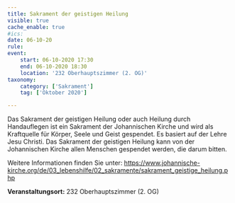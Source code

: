 ```yaml
---
title: Sakrament der geistigen Heilung
visible: true
cache_enable: true
#ics: 
date: 06-10-20
rule: 
event:
	start: 06-10-2020 17:30
	end: 06-10-2020 18:30
	location: '232 Oberhauptszimmer (2. OG)'
taxonomy:
	category: ['Sakrament']
	tag: ['Oktober 2020']

---
```

Das Sakrament der geistigen Heilung oder auch Heilung durch Handauflegen ist ein Sakrament der Johannischen Kirche und wird als Kraftquelle für Körper, Seele und Geist gespendet. Es basiert auf der Lehre Jesu Christi. Das Sakrament der geistigen Heilung kann von der Johannischen Kirche allen Menschen gespendet werden, die darum bitten.

Weitere Informationen finden Sie unter:
https://www.johannische-kirche.org/de/03_lebenshilfe/02_sakramente/sakrament_geistige_heilung.php



**Veranstaltungsort:** 232 Oberhauptszimmer (2. OG)

